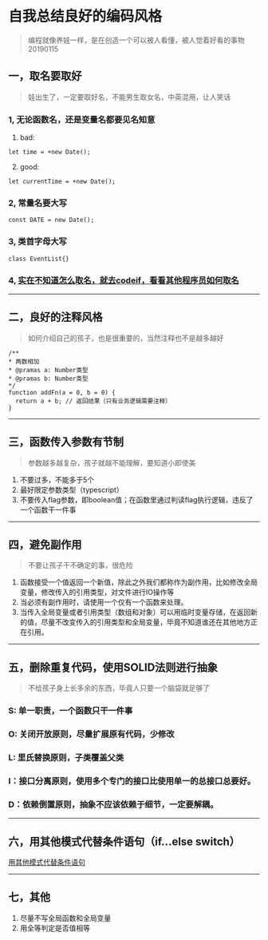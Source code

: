 # 自我总结良好的编码风格
> 编程就像养娃一样，是在创造一个可以被人看懂，被人觉着好看的事物
> 20190115

## 一，取名要取好
> 娃出生了，一定要取好名，不能男生取女名，中英混用，让人笑话

### 1, 无论函数名，还是变量名都要见名知意
1. bad:
```
let time = +new Date();
```

2. good:
```
let currentTime = +new Date();
```

### 2, 常量名要大写
```
const DATE = new Date();
```

### 3, 类首字母大写
```
class EventList{}
```

### 4, [实在不知道怎么取名，就去codeif，看看其他程序员如何取名](https://unbug.github.io/codelf/)

------
## 二，良好的注释风格
> 如何介绍自己的孩子，也是很重要的，当然注释也不是越多越好

```
/**
* 两数相加
* @pramas a: Number类型
* @pramas b: Number类型
*/
function addFn(a = 0, b = 0) {
  return a + b; // 返回结果（只有业务逻辑需要注释）
}
```

------
## 三，函数传入参数有节制
> 参数越多越复杂，孩子就越不能理解，要知道小即使美

1. 不要过多，不能多于5个
2. 最好限定参数类型（typescript）
3. 不要传入flag参数，即boolean值；在函数里通过判读flag执行逻辑，违反了一个函数干一件事

------
## 四，避免副作用
> 不要让孩子干不确定的事，很危险

1. 函数接受一个值返回一个新值，除此之外我们都称作为副作用，比如修改全局变量，修改传入的引用类型，对文件进行IO操作等
2. 当必须有副作用时，请使用一个仅有一个函数来处理。
3. 当传入全局变量或者引用类型（数组和对象）可以用临时变量存储，在返回新的值，尽量不改变传入的引用类型和全局变量，毕竟不知道谁还在其他地方正在引用。

------
## 五，删除重复代码，使用SOLID法则进行抽象
> 不给孩子身上长多余的东西，毕竟人只要一个脑袋就足够了

### S: 单一职责，一个函数只干一件事
### O: 关闭开放原则，尽量扩展原有代码，少修改
### L: 里氏替换原则，子类覆盖父类
### I：接口分离原则，使用多个专门的接口比使用单一的总接口总要好。
### D：依赖倒置原则，抽象不应该依赖于细节，一定要解耦。

------
## 六，用其他模式代替条件语句（if...else switch）
[用其他模式代替条件语句](https://www.tomz.club/blog/md/Browser/JavaScript/2019-01/01.md)

------
## 七，其他
1. 尽量不写全局函数和全局变量
2. 用全等判定是否值相等